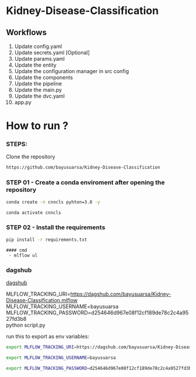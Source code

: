 # Kidney-Disease-Classification


## Workflows
1. Update config.yaml
2. Update secrets.yaml [Optional]
3. Update params.yaml
4. Update the entity
5. Update the configuration manager in src config
6. Update the components
7. Update the pipeline
8. Update the main.py
9. Update the dvc.yaml
10. app.py

# How to run ?

### STEPS:

Clone the repository

```bash
https://github.com/bayusuarsa/Kidney-Disease-Classification
```

### STEP 01 - Create a conda enviroment after opening the repository

```bash
conda create -n cnncls pyhton=3.8 -y
```

```bash
conda activate cnncls
```

### STEP 02 - Install the requirements
``` bash
pip install -r requirements.txt
```
```
#### cmd
 - mlflow ul
```

### dagshub
[dagshub](http://dagshub.com/)

MLFLOW_TRACKING_URI=https://dagshub.com/bayusuarsa/Kidney-Disease-Classification.mlflow \
MLFLOW_TRACKING_USERNAME=bayusuarsa \
MLFLOW_TRACKING_PASSWORD=d254646d967e08f12cf189de78c2c4a9527fd3b8 \
python script.py

run this to export as env variables:

```bash
export MLFLOW_TRACKING_URI=https://dagshub.com/bayusuarsa/Kidney-Disease-Classification.mlflow 

export MLFLOW_TRACKING_USERNAME=bayusuarsa

export MLFLOW_TRACKING_PASSWORD=d254646d967e08f12cf189de78c2c4a9527fd3b8


```
